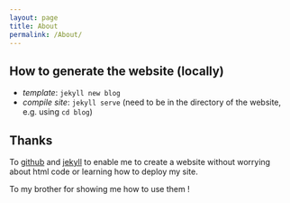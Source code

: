```yaml
---
layout: page
title: About
permalink: /About/
---
```


## How to generate the website (locally)

- *template*: `jekyll new blog`
- *compile site*: `jekyll serve` (need to be in the directory of the website, e.g. using `cd blog`)

## Thanks

To [github](https://github.com/about)
and [jekyll](http://jekyllrb.com/) to enable me to create a website
without worrying about html code or learning how to deploy my
site. 

To my brother for showing me how to use them !
